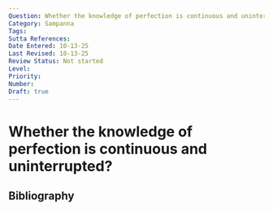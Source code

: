 ```yaml
---
Question: Whether the knowledge of perfection is continuous and uninterrupted?
Category: Sampanna
Tags: 
Sutta References: 
Date Entered: 10-13-25
Last Revised: 10-13-25
Review Status: Not started
Level: 
Priority: 
Number: 
Draft: true
---
```


# Whether the knowledge of perfection is continuous and uninterrupted?

## Bibliography

<!-- 

Notes:



-->